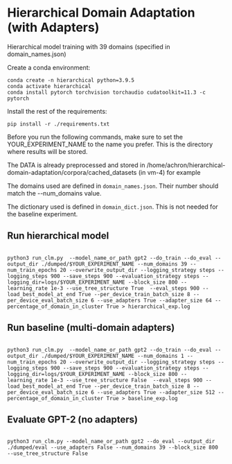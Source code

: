 # Hierarchical Domain Adaptation (with Adapters) 

Hierarchical model training with 39 domains (specified in domain_names.json)

Create a conda environment:

```
conda create -n hierarchical python=3.9.5
conda activate hierarchical
conda install pytorch torchvision torchaudio cudatoolkit=11.3 -c pytorch
```

Install the rest of the requirements:

```
pip install -r ./requirements.txt
```


Before you run the following commands, make sure to set the YOUR_EXPERIMENT_NAME to the name you prefer. This is the directory where results will be stored.

The DATA is already preprocessed and stored in /home/achron/hierarchical-domain-adaptation/corpora/cached_datasets (in vm-4) for example

The domains used are defined in ```domain_names.json```. Their number should match the --num_domains value.

The dictionary used is defined in ```domain_dict.json```. This is not needed for the baseline experiment. 


## Run hierarchical model 

```

python3 run_clm.py  --model_name_or_path gpt2 --do_train --do_eval --output_dir ./dumped/$YOUR_EXPERIMENT_NAME --num_domains 39 --num_train_epochs 20 --overwrite_output_dir --logging_strategy steps --logging_steps 900 --save_steps 900 --evaluation_strategy steps --logging_dir=logs/$YOUR_EXPERIMENT_NAME --block_size 800 --learning_rate 1e-3 --use_tree_structure True  --eval_steps 900 --load_best_model_at_end True --per_device_train_batch_size 8 --per_device_eval_batch_size 6 --use_adapters True --adapter_size 64 --percentage_of_domain_in_cluster True > hierarchical_exp.log 

```


## Run baseline (multi-domain adapters)

```

python3 run_clm.py  --model_name_or_path gpt2 --do_train --do_eval --output_dir ./dumped/$YOUR_EXPERIMENT_NAME --num_domains 1 --num_train_epochs 20 --overwrite_output_dir --logging_strategy steps --logging_steps 900 --save_steps 900 --evaluation_strategy steps --logging_dir=logs/$YOUR_EXPERIMENT_NAME --block_size 800 --learning_rate 1e-3 --use_tree_structure False  --eval_steps 900 --load_best_model_at_end True --per_device_train_batch_size 8 --per_device_eval_batch_size 6 --use_adapters True --adapter_size 512 --percentage_of_domain_in_cluster True > baseline_exp.log

```

## Evaluate GPT-2 (no adapters)

```

python3 run_clm.py --model_name_or_path gpt2 --do_eval --output_dir ./dumped/eval --use_adapters False --num_domains 39 --block_size 800   --use_tree_structure False

```
